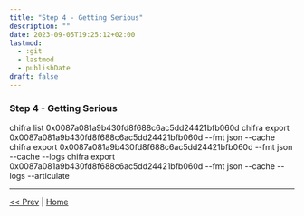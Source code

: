 ```yaml
---
title: "Step 4 - Getting Serious"
description: ""
date: 2023-09-05T19:25:12+02:00
lastmod:
  - :git
  - lastmod
  - publishDate
draft: false
---
```


### Step 4 - Getting Serious

chifra list 0x0087a081a9b430fd8f688c6ac5dd24421bfb060d
chifra export 0x0087a081a9b430fd8f688c6ac5dd24421bfb060d --fmt json --cache
chifra export 0x0087a081a9b430fd8f688c6ac5dd24421bfb060d --fmt json --cache --logs
chifra export 0x0087a081a9b430fd8f688c6ac5dd24421bfb060d --fmt json --cache --logs --articulate

---
[<< Prev](/tutorials/step3) | [Home](/tutorials/)
